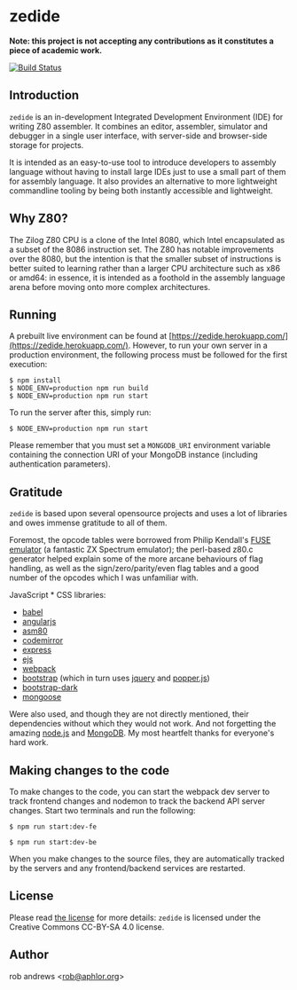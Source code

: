 # zedide

**Note: this project is not accepting any contributions as it constitutes a piece of academic work.**

[![Build Status](https://travis-ci.com/borb/zedide.svg?branch=master)](https://travis-ci.com/borb/zedide)

## Introduction

`zedide` is an in-development Integrated Development Environment (IDE) for writing Z80 assembler. It combines an editor, assembler, simulator and debugger in a single user interface, with server-side and browser-side storage for projects.

It is intended as an easy-to-use tool to introduce developers to assembly language without having to install large IDEs just to use a small part of them for assembly language. It also provides an alternative to more lightweight commandline tooling by being both instantly accessible and lightweight.

## Why Z80?

The Zilog Z80 CPU is a clone of the Intel 8080, which Intel encapsulated as a subset of the 8086 instruction set. The Z80 has notable improvements over the 8080, but the intention is that the smaller subset of instructions is better suited to learning rather than a larger CPU architecture such as x86 or amd64: in essence, it is intended as a foothold in the assembly language arena before moving onto more complex architectures.

## Running

A prebuilt live environment can be found at [https://zedide.herokuapp.com/](https://zedide.herokuapp.com/). However, to run your own server in a production environment, the following process must be followed for the first execution:

```shell
$ npm install
$ NODE_ENV=production npm run build
$ NODE_ENV=production npm run start
```

To run the server after this, simply run:

```shell
$ NODE_ENV=production npm run start
```

Please remember that you must set a `MONGODB_URI` environment variable containing the connection URI of your MongoDB instance (including authentication parameters).

## Gratitude

`zedide` is based upon several opensource projects and uses a lot of libraries and owes immense gratitude to all of them.

Foremost, the opcode tables were borrowed from Philip Kendall's [FUSE emulator](http://fuse-emulator.sourceforge.net/) (a fantastic ZX Spectrum emulator); the perl-based z80.c generator helped explain some of the more arcane behaviours of flag handling, as well as the sign/zero/parity/even flag tables and a good number of the opcodes which I was unfamiliar with.

JavaScript * CSS libraries:
  * [babel](https://babeljs.io)
  * [angularjs](https://angular.io/)
  * [asm80](https://github.com/maly/asm80-node)
  * [codemirror](https://codemirror.net)
  * [express](https://expressjs.com/)
  * [ejs](https://ejs.co)
  * [webpack](https://webpack.js.org/)
  * [bootstrap](https://getbootstrap.com/) (which in turn uses [jquery](https://jquery.com/) and [popper.js](https://popper.js.org/https://popper.js.org/))
  * [bootstrap-dark](https://github.com/ForEvolve/bootstrap-dark)
  * [mongoose](https://github.com/mongodb/node-mongodb-native)

Were also used, and though they are not directly mentioned, their dependencies without which they would not work. And not forgetting the amazing [node.js](https://nodejs.org/) and [MongoDB](https://www.mongodb.com/). My most heartfelt thanks for everyone's hard work.

## Making changes to the code

To make changes to the code, you can start the webpack dev server to track frontend changes and nodemon to track the backend API server changes. Start two terminals and run the following:

```shell
$ npm run start:dev-fe
```

```shell
$ npm run start:dev-be
```

When you make changes to the source files, they are automatically tracked by the servers and any frontend/backend services are restarted.

## License

Please read [the license](LICENSE.md) for more details: `zedide` is licensed under the Creative Commons CC-BY-SA 4.0 license.

## Author

rob andrews &lt;[rob@aphlor.org](mailto:rob@aphlor.org)&gt;
